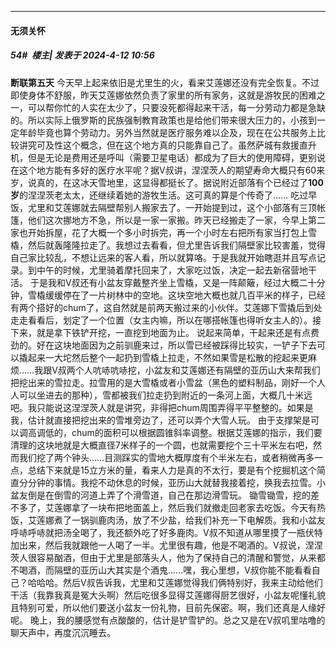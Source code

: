 ﻿
*****

####  无须关怀  
##### 54#         楼主| 发表于 2024-4-12 10:56

<strong>断联第五天</strong> 今天早上起来依旧是尤里生的火，看来艾莲娜还没有完全恢复。不过即使身体不舒服，昨天艾莲娜依然负责了家里的所有家务，这就是游牧民的困难之一，可以帮你忙的人实在太少了，只要没死都得起来干活，每一分劳动力都是急缺的。所以实际上俄罗斯的民族强制教育政策也是给他们带来很大压力的，小孩到一定年龄毕竟也算个劳动力。另外当然就是医疗服务难以企及，现在在公共服务上比较讲究可及性这个概念，但在这个地方真的只能靠自己了。虽然萨城有救援直升机，但是无论是费用还是呼叫（需要卫星电话）都成为了巨大的使用障碍，更别说在这个地方能有多好的医疗水平呢？据V叔讲，涅涅茨人的期望寿命大概只有60来岁，说真的，在这冰天雪地里，这显得都挺长了。据说附近部落有个已经过了<strong>100</strong><strong>岁</strong>的涅涅茨老太太，还继续着她的游牧生活。这可真的算是个传奇了……
吃过早饭，尤里和艾莲娜就去隔壁帮别人搬家去了。一开始提到过，这个小部落有三顶帐篷，他们这次挪地方不急，所以是一家一家搬。昨天已经搬走了一家，今早上第二家也开始拆屋，花了大概一个多小时拆完，再一个小时左右把所有家当打包上雪橇，然后就轰隆隆拉走了。我想过去看看，但尤里告诉我们隔壁家比较害羞，觉得自己家比较乱，不想让远来的客人看，所以就算咯。于是我就开始瞎逛并且写点记录。到中午的时候，尤里骑着摩托回来了，大家吃过饭，决定一起去新宿营地干活。
于是我和V叔还有小盆友穿戴整齐坐上雪橇，又是一阵颠簸，经过大概二十分钟，雪橇缓缓停在了一片树林中的空地。这块空地大概也就几百平米的样子，已经有两个搭好的chum了，这自然就是前两天搬过来的小伙伴。艾莲娜下雪撬后到处走走看看后，划定了一个位置（女主内嘛，所以在哪搭帐篷也得听女主人的）。接下来，就是拿下铁铲开挖，一直挖到地面为止。
说起来简单，干起来还是有点费劲的。好在这块地面因为之前驯鹿来过，所以雪已经被踩得比较实，一铲子下去可以撬起来一大坨然后整个一起扔到雪橇上拉走，不然如果雪是松散的挖起来更麻烦……我跟V叔两个人吭哧吭哧挖，小盆友和艾莲娜还有隔壁的亚历山大来帮我们把挖出来的雪拉走。拉雪用的是大雪橇或者小雪盆（黑色的塑料制品，刚好一个人人可以坐进去的那种），雪都被我们拉走扔到附近的一条河上面，大概几十米远吧。我只能说这涅涅茨人就是讲究，非得把chum周围弄得平平整整的。如果是我，估计就直接把挖出来的雪堆旁边了，还可以弄个大雪人玩。
由于支撑架是可以调高调低的，chum的面积可以根据圆锥斜率调整。根据艾莲娜的指示，我们要清理的这块地就是大概直径7米样子的一个圆，也就需要挖个三十平米左右吧，然而我们挖了两个钟头……目测踩实的雪地大概厚度有个半米左右，或者稍微再多一点，总结下来就是15立方米的量，看来人力是真的不太行，要是有个挖掘机这个简直分分钟的事情。我挖不动休息的时候，亚历山大就替我接着挖，换我去拉雪。小盆友倒是在倒雪的河道上弄了个滑雪道，自己在那边滑雪玩。
锄雪锄雪，挖的差不多了，艾莲娜拿了一块布把地面盖上，然后我们就撤走回老家去吃饭。今天有热饭，艾莲娜煮了一锅驯鹿肉汤，放了不少盐，给我们补充一下电解质。我和小盆友呼哧呼哧就把汤全喝了，我还额外吃了好多鹿肉。V叔不知道从哪里摸了一瓶伏特加出来，然后我就跟他一人喝了一半。尤里很有趣，他是不喝酒的。V叔说，涅涅茨人很容易酗酒，但由于尤里是部落头人，他为了保持自己的清醒和警觉，从来都不喝酒，而隔壁的亚历山大其实是个酒鬼……嘿，我心里想，V叔你能不能看看自己？哈哈哈。然后V叔告诉我，尤里和艾莲娜觉得我们俩特别好，我来主动给他们干活（我靠我真是冤大头啊）然后吃很多显得艾莲娜得厨艺很好，小盆友呢懂礼貌且特别可爱，所以他们要送小盆友一份礼物，目前先保密。啊，我们还真是人缘好呢。
晚上，我的腰感觉有点酸酸的，估计是铲雪铲的。总之又是在V叔叽里咕噜的聊天声中，再度沉沉睡去。

